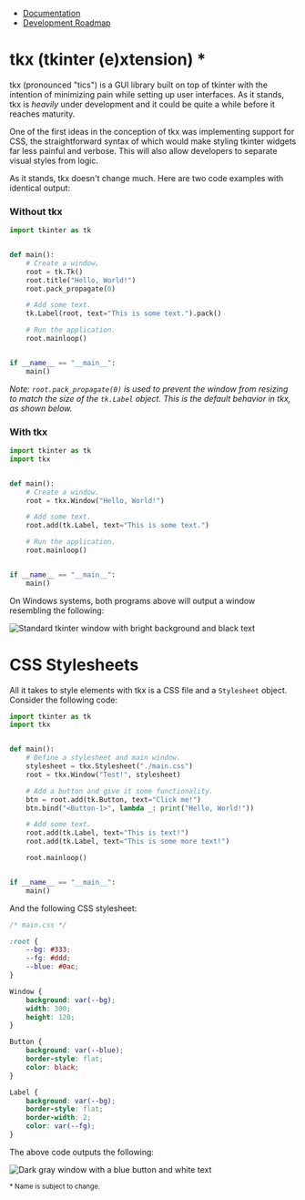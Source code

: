 - [Documentation](https://piccoloser.github.io/tkx/)
- [Development Roadmap](https://github.com/piccoloser/tkx/wiki/Development-Roadmap)

# tkx (tkinter (e)xtension) *
tkx (pronounced "tics") is a GUI library built on top of tkinter with the intention of minimizing pain while setting up user interfaces. As it stands, tkx is *heavily* under development and it could be quite a while before it reaches maturity.

One of the first ideas in the conception of tkx was implementing support for CSS, the straightforward syntax of which would make styling tkinter widgets far less painful and verbose. This will also allow developers to separate visual styles from logic.

As it stands, tkx doesn't change much. Here are two code examples with identical output:

### Without tkx
```python
import tkinter as tk


def main():
    # Create a window.
    root = tk.Tk()
    root.title("Hello, World!")
    root.pack_propagate(0)

    # Add some text.
    tk.Label(root, text="This is some text.").pack()

    # Run the application.
    root.mainloop()


if __name__ == "__main__":
    main()
```
*Note: `root.pack_propagate(0)` is used to prevent the window from resizing to match the size of the `tk.Label` object. This is the default behavior in tkx, as shown below.*

### With tkx
```python
import tkinter as tk
import tkx


def main():
    # Create a window.
    root = tkx.Window("Hello, World!")

    # Add some text.
    root.add(tk.Label, text="This is some text.")

    # Run the application.
    root.mainloop()


if __name__ == "__main__":
    main()
```

On Windows systems, both programs above will output a window resembling the following:

![Standard tkinter window with bright background and black text](../media/images/before.jpg)

# CSS Stylesheets

All it takes to style elements with tkx is a CSS file and a `Stylesheet` object. Consider the following code:

```python
import tkinter as tk
import tkx


def main():
    # Define a stylesheet and main window.
    stylesheet = tkx.Stylesheet("./main.css")
    root = tkx.Window("Test!", stylesheet)

    # Add a button and give it some functionality.
    btn = root.add(tk.Button, text="Click me!")
    btn.bind("<Button-1>", lambda _: print("Hello, World!"))

    # Add some text.
    root.add(tk.Label, text="This is text!")
    root.add(tk.Label, text="This is some more text!")

    root.mainloop()


if __name__ == "__main__":
    main()

```

And the following CSS stylesheet:

```css
/* main.css */

:root {
    --bg: #333;
    --fg: #ddd;
    --blue: #0ac;
}

Window {
    background: var(--bg);
    width: 300;
    height: 120;
}

Button {
    background: var(--blue);
    border-style: flat;
    color: black;
}

Label {
    background: var(--bg);
    border-style: flat;
    border-width: 2;
    color: var(--fg);
}
```

The above code outputs the following:

![Dark gray window with a blue button and white text](../media/images/after.jpg)

<sup>* Name is subject to change.</sup>
